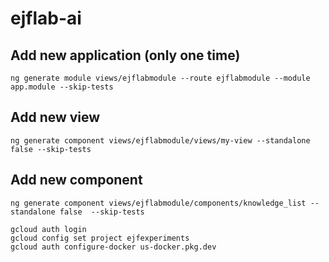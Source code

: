 # ejflab-ai

## Add new application (only one time)

```
ng generate module views/ejflabmodule --route ejflabmodule --module app.module --skip-tests
```

## Add new view

```
ng generate component views/ejflabmodule/views/my-view --standalone false --skip-tests
```

## Add new component

```
ng generate component views/ejflabmodule/components/knowledge_list --standalone false  --skip-tests
```

```
gcloud auth login
gcloud config set project ejfexperiments
gcloud auth configure-docker us-docker.pkg.dev